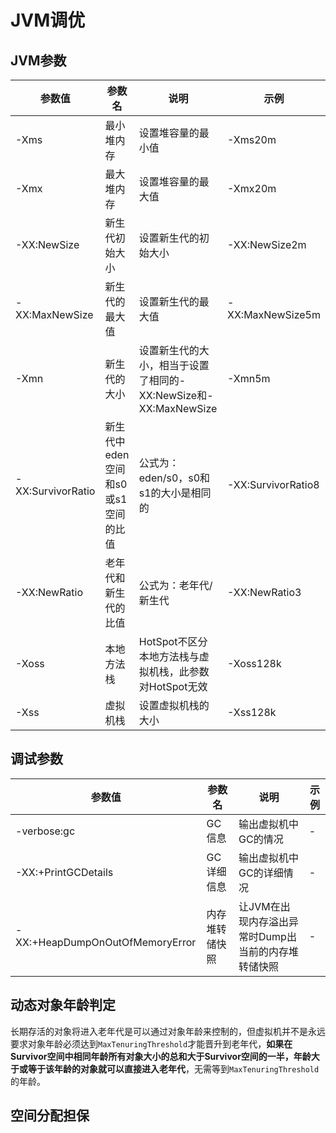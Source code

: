 # JVM调优

## JVM参数

|  参数值  |  参数名  |  说明  |  示例  |
|---|---|---|---|
|  -Xms  |  最小堆内存  |  设置堆容量的最小值  |  -Xms20m  |
|  -Xmx  |  最大堆内存  |  设置堆容量的最大值  |  -Xmx20m  |
|  -XX:NewSize  |  新生代初始大小  |  设置新生代的初始大小  |  -XX:NewSize2m  |
|  -XX:MaxNewSize  |  新生代的最大值  |  设置新生代的最大值  |  -XX:MaxNewSize5m  |
|  -Xmn  |  新生代的大小  |  设置新生代的大小，相当于设置了相同的-XX:NewSize和-XX:MaxNewSize  |  -Xmn5m  |
|  -XX:SurvivorRatio  |  新生代中eden空间和s0或s1空间的比值  |  公式为：eden/s0，s0和s1的大小是相同的  |  -XX:SurvivorRatio8  |
|  -XX:NewRatio  |  老年代和新生代的比值  |  公式为：老年代/新生代  |  -XX:NewRatio3  |
|  -Xoss  |  本地方法栈  |  HotSpot不区分本地方法栈与虚拟机栈，此参数对HotSpot无效  |  -Xoss128k  |
|  -Xss  |  虚拟机栈  |  设置虚拟机栈的大小  |  -Xss128k  |

## 调试参数

|  参数值  |  参数名  |  说明  |  示例  |
|---|---|---|---|
|  -verbose:gc  |  GC信息  |  输出虚拟机中GC的情况  |  -  |
|  -XX:+PrintGCDetails  |  GC详细信息  |  输出虚拟机中GC的详细情况  |  -  |
|  -XX:+HeapDumpOnOutOfMemoryError  |  内存堆转储快照  |  让JVM在出现内存溢出异常时Dump出当前的内存堆转储快照  |  -  |

## 动态对象年龄判定

长期存活的对象将进入老年代是可以通过对象年龄来控制的，但虚拟机并不是永远要求对象年龄必须达到`MaxTenuringThreshold`才能晋升到老年代，**如果在Survivor空间中相同年龄所有对象大小的总和大于Survivor空间的一半，年龄大于或等于该年龄的对象就可以直接进入老年代**，无需等到`MaxTenuringThreshold`的年龄。



## 空间分配担保

